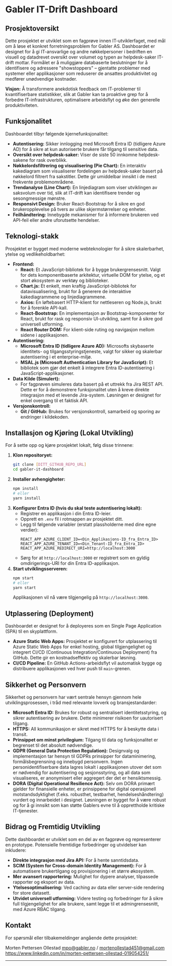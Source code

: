 # Gabler IT-Drift Dashboard

## Prosjektoversikt

Dette prosjektet er utviklet som en fagprøve innen IT-utviklerfaget, med mål om å løse et konkret forretningsproblem for Gabler AS. Dashboardet er designet for å gi IT-ansvarlige og andre nøkkelpersoner i bedriften en visuell og datadrevet oversikt over volumet og typen av helpdesk-saker IT-drift mottar. Formålet er å muliggjøre databaserte beslutninger for å identifisere og adressere "showstoppers" – gjentatte problemer med systemer eller applikasjoner som reduserer de ansattes produktivitet og medfører unødvendige kostnader.

**Visjon:** Å transformere anekdotisk feedback om IT-problemer til kvantifiserbare statistikker, slik at Gabler kan ta proaktive grep for å forbedre IT-infrastrukturen, optimalisere arbeidsflyt og øke den generelle produktiviteten.

## Funksjonalitet

Dashboardet tilbyr følgende kjernefunksjonalitet:

* **Autentisering:** Sikker innlogging med Microsoft Entra ID (tidligere Azure AD) for å sikre at kun autoriserte brukere får tilgang til sensitive data.
* **Oversikt over helpdesk-saker:** Viser de siste 50 innkomne helpdesk-sakene for rask overblikk.
* **Nøkkelordsfiltrering og visualisering (Pie Chart):** En interaktiv kakediagram som visualiserer fordelingen av helpdesk-saker basert på nøkkelord filtrert fra sakstitler. Dette gir umiddelbar innsikt i de mest frekvente problemområdene.
* **Trendanalyse (Line Chart):** En linjediagram som viser utviklingen av saksvolum over tid, slik at IT-drift kan identifisere trender og sesongmessige mønstre.
* **Responsivt Design:** Bruker React-Bootstrap for å sikre en god brukeropplevelse på tvers av ulike skjermstørrelser og enheter.
* **Feilhåndtering:** Innebygde mekanismer for å informere brukeren ved API-feil eller andre uforutsette hendelser.

## Teknologi-stakk

Prosjektet er bygget med moderne webteknologier for å sikre skalerbarhet, ytelse og vedlikeholdbarhet:

* **Frontend:**
    * **React:** Et JavaScript-bibliotek for å bygge brukergrensesnitt. Valgt for dets komponentbaserte arkitektur, virtuelle DOM for ytelse, og et stort økosystem av verktøy og biblioteker.
    * **Chart.js:** Et enkelt, men kraftig JavaScript-bibliotek for datavisualisering, brukt for å generere de interaktive kakediagrammene og linjediagrammene.
    * **Axios:** En løftebasert HTTP-klient for nettleseren og Node.js, brukt for å forenkle API-kall.
    * **React-Bootstrap:** En implementasjon av Bootstrap-komponenter for React, brukt for rask og responsiv UI-utvikling, samt for å sikre god universell utforming.
    * **React Router DOM:** For klient-side ruting og navigasjon mellom sidene i applikasjonen.
* **Autentisering:**
    * **Microsoft Entra ID (tidligere Azure AD):** Microsofts skybaserte identitets- og tilgangsstyringstjeneste, valgt for sikker og skalerbar autentisering i et enterprise-miljø.
    * **MSAL.js (Microsoft Authentication Library for JavaScript):** Et bibliotek som gjør det enkelt å integrere Entra ID-autentisering i JavaScript-applikasjoner.
* **Data Kilde (Simulert):**
    * For fagprøven simuleres data basert på et uttrekk fra Jira REST API. Dette er for å demonstrere funksjonalitet uten å kreve direkte integrasjon med et levende Jira-system. Løsningen er designet for enkel overgang til et faktisk API.
* **Versjonskontroll:**
    * **Git / GitHub:** Brukes for versjonskontroll, samarbeid og sporing av endringer i kildekoden.

## Installasjon og Kjøring (Lokal Utvikling)

For å sette opp og kjøre prosjektet lokalt, følg disse trinnene:

1.  **Klon repositoryet:**
    ```bash
    git clone [DITT_GITHUB_REPO_URL]
    cd gabler-it-dashboard
    ```
2.  **Installer avhengigheter:**
    ```bash
    npm install
    # eller
    yarn install
    ```
3.  **Konfigurer Entra ID (hvis du skal teste autentisering lokalt):**
    * Registrer en applikasjon i din Entra ID-leier.
    * Opprett en `.env` fil i rotmappen av prosjektet ditt.
    * Legg til følgende variabler (erstatt plassholderne med dine egne verdier):
        ```
        REACT_APP_AZURE_CLIENT_ID=<Din_Applikasjons-ID_fra_Entra_ID>
        REACT_APP_AZURE_TENANT_ID=<Din_Tenant-ID_fra_Entra_ID>
        REACT_APP_AZURE_REDIRECT_URI=http://localhost:3000
        ```
    * Sørg for at `http://localhost:3000` er registrert som en gyldig omdirigerings-URI for din Entra ID-applikasjon.
4.  **Start utviklingsserveren:**
    ```bash
    npm start
    # eller
    yarn start
    ```
    Applikasjonen vil nå være tilgjengelig på `http://localhost:3000`.

## Utplassering (Deployment)

Dashboardet er designet for å deployeres som en Single Page Application (SPA) til en skyplattform.

* **Azure Static Web Apps:** Prosjektet er konfigurert for utplassering til Azure Static Web Apps for enkel hosting, global tilgjengelighet og integrert CI/CD (Continuous Integration/Continuous Deployment) fra GitHub. Dette gir en kostnadseffektiv og skalerbar løsning.
* **CI/CD Pipeline:** En GitHub Actions-arbeidsflyt vil automatisk bygge og distribuere applikasjonen ved hver push til `main`-grenen.

## Sikkerhet og Personvern

Sikkerhet og personvern har vært sentrale hensyn gjennom hele utviklingsprosessen, i tråd med relevante lovverk og bransjestandarder:

* **Microsoft Entra ID:** Brukes for robust og sentralisert identitetsstyring, og sikrer autentisering av brukere. Dette minimerer risikoen for uautorisert tilgang.
* **HTTPS:** All kommunikasjon er sikret med HTTPS for å beskytte data i transit.
* **Prinsippet om minst privilegium:** Tilgang til data og funksjonalitet er begrenset til det absolutt nødvendige.
* **GDPR (General Data Protection Regulation):** Designvalg og implementasjon tar hensyn til GDPRs prinsipper for dataminimering, formålsbegrensning og innebygd personvern. Ingen personidentifiserbare data lagres lokalt i applikasjonen utover det som er nødvendig for autentisering og sesjonsstyring, og all data som visualiseres, er anonymisert eller aggregert der det er hensiktsmessig.
* **DORA (Digital Operational Resilience Act):** Selv om DORA primært gjelder for finansielle enheter, er prinsippene for digital operasjonell motstandsdyktighet (f.eks. robusthet, testbarhet, hendelseshåndtering) vurdert og innarbeidet i designet. Løsningen er bygget for å være robust og for å gi innsikt som kan støtte Gablers evne til å opprettholde kritiske IT-tjenester.

## Bidrag og Fremtidig Utvikling

Dette dashboardet er utviklet som en del av en fagprøve og representerer en prototype. Potensielle fremtidige forbedringer og utvidelser kan inkludere:

* **Direkte integrasjon med Jira API:** For å hente sanntidsdata.
* **SCIM (System for Cross-domain Identity Management):** For å automatisere brukertilgang og provisjonering i et større økosystem.
* **Mer avansert rapportering:** Mulighet for dypere analyser, tilpassede rapporter og eksport av data.
* **Ytelsesoptimalisering:** Ved caching av data eller server-side rendering for store datasett.
* **Utvidet universell utforming:** Videre testing og forbedringer for å sikre full tilgjengelighet for alle brukere, samt legge til et admingrensesnitt, med Azure RBAC tilgang. 

## Kontakt

For spørsmål eller tilbakemeldinger angående dette prosjektet:

Morten Pettersen Ollestad
mpo@gabler.no / mortenollestad451@gmail.com 
https://www.linkedin.com/in/morten-pettersen-ollestad-019054251/

---
